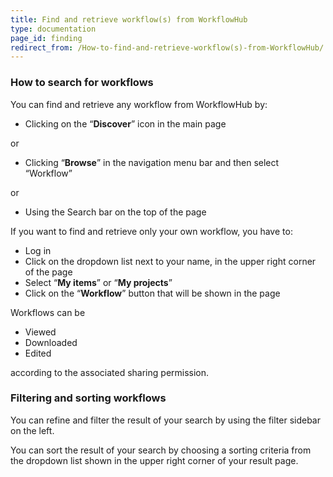 ```yaml
---
title: Find and retrieve workflow(s) from WorkflowHub
type: documentation
page_id: finding
redirect_from: /How-to-find-and-retrieve-workflow(s)-from-WorkflowHub/
---
```


### How to search for workflows
You can find and retrieve any workflow from WorkflowHub by:
* Clicking on the “**Discover**” icon in the main page

or
* Clicking “**Browse**” in the navigation menu bar and then select “Workflow”

or
* Using the Search bar on the top of the page


If you want to find and retrieve only your own workflow, you have to:
* Log in
* Click on the dropdown list next to your name, in the upper right corner of the page
* Select “**My items**” or “**My projects**”
* Click on the “**Workflow**” button that will be shown in the page


Workflows can be
* Viewed
* Downloaded
* Edited

according to the associated sharing permission.


### Filtering and sorting workflows
You can refine and filter the result of your search by using the filter sidebar on the left.

You can sort the result of your search by choosing a sorting criteria from the dropdown list shown in the upper right corner of your result page. 

